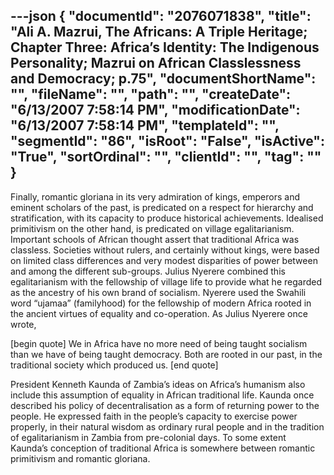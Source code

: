 ---json
{
  "documentId": "2076071838",
  "title": "Ali A. Mazrui, The Africans: A Triple Heritage; Chapter Three: Africa’s Identity: The Indigenous Personality; Mazrui on African Classlessness and Democracy; p.75",
  "documentShortName": "",
  "fileName": "",
  "path": "",
  "createDate": "6/13/2007 7:58:14 PM",
  "modificationDate": "6/13/2007 7:58:14 PM",
  "templateId": "",
  "segmentId": "86",
  "isRoot": "False",
  "isActive": "True",
  "sortOrdinal": "",
  "clientId": "",
  "tag": ""
}
---

Finally, romantic gloriana in its very admiration of kings, emperors and eminent scholars of the past, is predicated on a respect for hierarchy and stratification, with its capacity to produce historical achievements. Idealised primitivism on the other hand, is predicated on village egalitarianism. Important schools of African thought assert that traditional Africa was classless. Societies without rulers, and certainly without kings, were based on limited class differences and very modest disparities of power between and among the different sub-groups. Julius Nyerere combined this egalitarianism with the fellowship of village life to provide what he regarded as the ancestry of his own brand of socialism. Nyerere used the Swahili word “ujamaa” (familyhood) for the fellowship of modern Africa rooted in the ancient virtues of equality and co-operation. As Julius Nyerere once wrote,

[begin quote]
We in Africa have no more need of being taught socialism than we have of being taught democracy. Both are rooted in our past, in the traditional society which produced us.
[end quote]

President Kenneth Kaunda of Zambia’s ideas on Africa’s humanism also include this assumption of equality in African traditional life. Kaunda once described his policy of decentralisation as a form of returning power to the people. He expressed faith in the people’s capacity to exercise power properly, in their natural wisdom as ordinary rural people and in the tradition of egalitarianism in Zambia from pre-colonial days. To some extent Kaunda’s conception of traditional Africa is somewhere between romantic primitivism and romantic gloriana.

